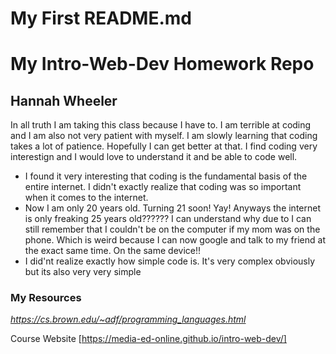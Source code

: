 # My First README.md
# My Intro-Web-Dev Homework Repo
## Hannah Wheeler
In all truth I am taking this class because I have to. I am terrible at coding and I am also not very patient with myself. I am slowly learning that coding takes a lot of patience. Hopefully I can get better at that. I find coding very interestign and I would love to understand it and be able to code well.

* I found it very interesting that coding is the fundamental basis of the entire internet. I didn't exactly realize that coding was so important when it comes to the internet.
* Now I am only 20 years old. Turning 21 soon! Yay! Anyways the internet is only freaking 25 years old?????? I can understand why due to I can still remember that I couldn't be on the computer if my mom was on the phone. Which is weird because I can now google and talk to my friend at the exact same time. On the same device!!
* I did'nt realize exactly how simple code is. It's very complex obviously but its also very very simple

### My Resources
*https://cs.brown.edu/~adf/programming_languages.html*

Course Website [https://media-ed-online.github.io/intro-web-dev/]
